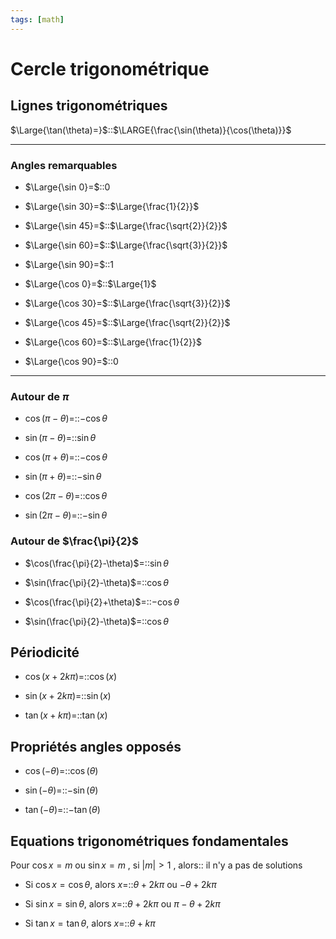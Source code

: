 ```yaml
---
tags: [math] 
---
```

# Cercle trigonométrique
## Lignes trigonométriques

$\Large{\tan(\theta)=}$::$\LARGE{\frac{\sin(\theta)}{\cos(\theta)}}$
<!--SR:!2024-01-21,152,250-->

---

### Angles remarquables

- $\Large{\sin 0}=$::$0$
<!--SR:!2023-09-30,75,230-->
- $\Large{\sin 30}=$::$\Large{\frac{1}{2}}$
<!--SR:!2024-01-26,153,250-->
- $\Large{\sin 45}=$::$\Large{\frac{\sqrt{2}}{2}}$
<!--SR:!2023-12-14,125,250-->
- $\Large{\sin 60}=$::$\Large{\frac{\sqrt{3}}{2}}$
<!--SR:!2024-01-24,148,250-->
- $\Large{\sin 90}=$::$1$
<!--SR:!2024-03-07,175,250-->
- $\Large{\cos 0}=$::$\Large{1}$
<!--SR:!2023-11-29,115,250-->
- $\Large{\cos 30}=$::$\Large{\frac{\sqrt{3}}{2}}$
<!--SR:!2023-09-22,77,250-->
- $\Large{\cos 45}=$::$\Large{\frac{\sqrt{2}}{2}}$
<!--SR:!2023-09-15,72,250-->
- $\Large{\cos 60}=$::$\Large{\frac{1}{2}}$
<!--SR:!2023-12-27,133,250-->
- $\Large{\cos 90}=$::$0$
<!--SR:!2024-01-31,156,250-->

---

### Autour de $\pi$
- $\cos(\pi-\theta)$=::$-\cos\theta$
<!--SR:!2023-11-17,110,250-->
- $\sin(\pi-\theta)$=::$\sin\theta$
<!--SR:!2024-02-15,165,250-->
- $\cos(\pi+\theta)$=::$-\cos\theta$
<!--SR:!2024-02-18,166,250-->
- $\sin(\pi+\theta)$=::$-\sin\theta$
<!--SR:!2023-09-23,77,250-->
- $\cos(2\pi-\theta)$=::$\cos\theta$
<!--SR:!2023-09-25,73,230-->
- $\sin(2\pi-\theta)$=::$-\sin\theta$
<!--SR:!2023-12-05,101,230-->

### Autour de $\frac{\pi}{2}$
- $\cos(\frac{\pi}{2}-\theta)$=::$\sin\theta$
<!--SR:!2023-10-07,77,230-->
- $\sin(\frac{\pi}{2}-\theta)$=::$\cos\theta$
<!--SR:!2023-11-25,113,250-->
<!--SR:!2023-05-26,3,250-->
- $\cos(\frac{\pi}{2}+\theta)$=::$-\cos\theta$
<!--SR:!2023-09-28,75,230-->
- $\sin(\frac{\pi}{2}-\theta)$=::$\cos\theta$
<!--SR:!2023-11-25,113,250-->
<!--SR:!2023-05-26,3,250-->
## Périodicité
- $\cos(x+2k\pi)=$::$\cos(x)$
<!--SR:!2024-02-12,160,250-->
- $\sin(x+2k\pi)=$::$\sin(x)$
<!--SR:!2024-01-31,153,250-->
- $\tan(x+k\pi)=$::$\tan(x)$
<!--SR:!2024-02-21,166,250-->
## Propriétés angles opposés
- $\cos(-\theta)=$::$\cos(\theta)$
<!--SR:!2024-01-23,146,250-->
- $\sin(-\theta)=$::$-\sin(\theta)$
<!--SR:!2024-02-19,164,250-->
- $\tan(-\theta)=$::$-\tan(\theta)$
<!--SR:!2024-02-01,153,250-->
## Equations trigonométriques fondamentales
Pour $\cos x=m$ ou $\sin x=m$ , si $|m|>1$ , alors:: il n'y a pas de solutions
<!--SR:!2023-10-30,85,248-->

- Si $\cos x=\cos\theta$, alors $x=$::$\theta+2k\pi$ ou $-\theta+2k\pi$
<!--SR:!2023-09-24,39,228-->
- Si $\sin x=\sin\theta$, alors $x=$::$\theta+2k\pi$ ou $\pi-\theta+2k\pi$
<!--SR:!2023-09-23,36,228-->
- Si $\tan x=\tan\theta$, alors $x=$::$\theta+k\pi$
<!--SR:!2023-10-01,70,248-->